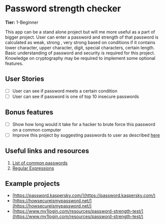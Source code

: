 # Password strength checker

**Tier:** 1-Beginner

This app can be a stand alone project but will me more useful as a part of bigger project. User can enter a password and strength of that password is calculated as weak, strong , very strong based on conditions if it contains lower character, upper character, digit, special characters, certain length.
Basic understanding of password and security is required for this project. Knowledge on cryptography may be required to implement some optional features.

## User Stories

- [ ] User can see if password meets a certain condition
- [ ] User can see if password is one of top 10 insecure passwords

## Bonus features

- [ ] Show how long would it take for a hacker to brute force this password on a common computer
- [ ] Improve this project by suggesting passwords to user as described [here](/Projects/2-Intermediate/Password-Generator.md)

## Useful links and resources

1. [List of common passwords](https://en.wikipedia.org/wiki/List_of_the_most_common_passwords)
2. [Regular Expressions](https://developer.mozilla.org/en-US/docs/Web/JavaScript/Guide/Regular_Expressions)

## Example projects

- [https://password.kaspersky.com/](https://password.kaspersky.com/)
- [https://howsecureismypassword.net/](https://howsecureismypassword.net/)
- [https://www.my1login.com/resources/password-strength-test/](https://www.my1login.com/resources/password-strength-test/)
